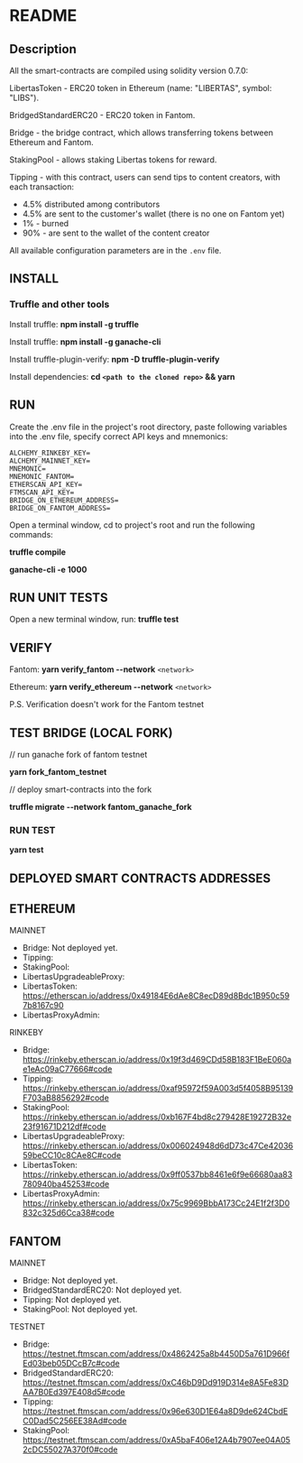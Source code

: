 # README

## Description
All the smart-contracts are compiled using solidity version 0.7.0:

LibertasToken - ERC20 token in Ethereum (name: "LIBERTAS", symbol: "LIBS").

BridgedStandardERC20 - ERC20 token in Fantom.

Bridge - the bridge contract, which allows transferring tokens between Ethereum and Fantom.

StakingPool - allows staking Libertas tokens for reward.

Tipping - with this contract, users can send tips to content creators, with each transaction:
- 4.5% distributed among contributors
- 4.5% are sent to the customer's wallet (there is no one on Fantom yet)
- 1% - burned
- 90% - are sent to the wallet of the content creator

All available configuration parameters are in the `.env` file.

## INSTALL
### Truffle and other tools
Install truffle: **npm install -g truffle**

Install truffle: **npm install -g ganache-cli**

Install truffle-plugin-verify: **npm -D truffle-plugin-verify**

Install dependencies: **cd `<path to the cloned repo>` && yarn**

## RUN
Create the .env file in the project's root directory,
paste following variables into the .env file, specify correct API keys and mnemonics:
```
ALCHEMY_RINKEBY_KEY=
ALCHEMY_MAINNET_KEY=
MNEMONIC=
MNEMONIC_FANTOM=
ETHERSCAN_API_KEY=
FTMSCAN_API_KEY=
BRIDGE_ON_ETHEREUM_ADDRESS=
BRIDGE_ON_FANTOM_ADDRESS=
```

Open a terminal window, cd to project's root and run the following commands:

**truffle compile**

**ganache-cli -e 1000**

## RUN UNIT TESTS
Open a new terminal window, run: **truffle test**

## VERIFY
Fantom: **yarn verify_fantom --network** `<network>`

Ethereum: **yarn verify_ethereum --network** `<network>`

P.S. Verification doesn't work for the Fantom testnet

## TEST BRIDGE (LOCAL FORK)
// run ganache fork of fantom testnet

**yarn fork_fantom_testnet**

// deploy smart-contracts into the fork

**truffle migrate --network fantom_ganache_fork**

### RUN TEST

**yarn test**

## DEPLOYED SMART CONTRACTS ADDRESSES

## ETHEREUM 
MAINNET
* Bridge: Not deployed yet.
* Tipping: 
* StakingPool: 
* LibertasUpgradeableProxy: 
* LibertasToken: https://etherscan.io/address/0x49184E6dAe8C8ecD89d8Bdc1B950c597b8167c90
* LibertasProxyAdmin: 

RINKEBY
* Bridge: https://rinkeby.etherscan.io/address/0x19f3d469CDd58B183F1BeE060ae1eAc09aC77666#code
* Tipping: https://rinkeby.etherscan.io/address/0xaf95972f59A003d5f4058B95139F703aB8856292#code
* StakingPool: https://rinkeby.etherscan.io/address/0xb167F4bd8c279428E19272B32e23f91671D212df#code
* LibertasUpgradeableProxy: https://rinkeby.etherscan.io/address/0x006024948d6dD73c47Ce4203659beCC10c8CAe8C#code
* LibertasToken: https://rinkeby.etherscan.io/address/0x9ff0537bb8461e6f9e66680aa83780940ba45253#code
* LibertasProxyAdmin: https://rinkeby.etherscan.io/address/0x75c9969BbbA173Cc24E1f2f3D0832c325d6Cca38#code

## FANTOM
MAINNET
* Bridge: Not deployed yet.
* BridgedStandardERC20: Not deployed yet.
* Tipping: Not deployed yet.
* StakingPool: Not deployed yet.

TESTNET
* Bridge: https://testnet.ftmscan.com/address/0x4862425a8b4450D5a761D966fEd03beb05DCcB7c#code
* BridgedStandardERC20: https://testnet.ftmscan.com/address/0xC46bD9Dd919D314e8A5Fe83DAA7B0Ed397E408d5#code
* Tipping: https://testnet.ftmscan.com/address/0x96e630D1E64a8D9de624CbdEC0Dad5C256EE38Ad#code
* StakingPool: https://testnet.ftmscan.com/address/0xA5baF406e12A4b7907ee04A052cDC55027A370f0#code
